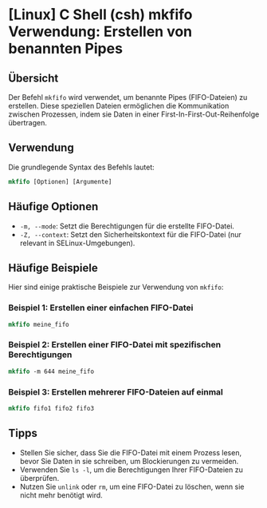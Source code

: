 # [Linux] C Shell (csh) mkfifo Verwendung: Erstellen von benannten Pipes

## Übersicht
Der Befehl `mkfifo` wird verwendet, um benannte Pipes (FIFO-Dateien) zu erstellen. Diese speziellen Dateien ermöglichen die Kommunikation zwischen Prozessen, indem sie Daten in einer First-In-First-Out-Reihenfolge übertragen.

## Verwendung
Die grundlegende Syntax des Befehls lautet:

```csh
mkfifo [Optionen] [Argumente]
```

## Häufige Optionen
- `-m, --mode`: Setzt die Berechtigungen für die erstellte FIFO-Datei.
- `-Z, --context`: Setzt den Sicherheitskontext für die FIFO-Datei (nur relevant in SELinux-Umgebungen).

## Häufige Beispiele
Hier sind einige praktische Beispiele zur Verwendung von `mkfifo`:

### Beispiel 1: Erstellen einer einfachen FIFO-Datei
```csh
mkfifo meine_fifo
```

### Beispiel 2: Erstellen einer FIFO-Datei mit spezifischen Berechtigungen
```csh
mkfifo -m 644 meine_fifo
```

### Beispiel 3: Erstellen mehrerer FIFO-Dateien auf einmal
```csh
mkfifo fifo1 fifo2 fifo3
```

## Tipps
- Stellen Sie sicher, dass Sie die FIFO-Datei mit einem Prozess lesen, bevor Sie Daten in sie schreiben, um Blockierungen zu vermeiden.
- Verwenden Sie `ls -l`, um die Berechtigungen Ihrer FIFO-Dateien zu überprüfen.
- Nutzen Sie `unlink` oder `rm`, um eine FIFO-Datei zu löschen, wenn sie nicht mehr benötigt wird.